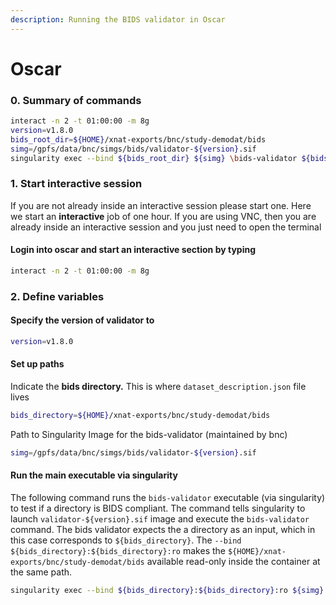 ```yaml
---
description: Running the BIDS validator in Oscar
---
```


# Oscar

### 0. Summary of commands

```bash
interact -n 2 -t 01:00:00 -m 8g
version=v1.8.0
bids_root_dir=${HOME}/xnat-exports/bnc/study-demodat/bids
simg=/gpfs/data/bnc/simgs/bids/validator-${version}.sif
singularity exec --bind ${bids_root_dir} ${simg} \bids-validator ${bids_root_dir}
```

### 1. Start interactive session

If you are not already inside an interactive session please start one. Here we start an **interactive** job of one hour. If you are using VNC, then you are already inside an interactive session and you just need to open the terminal

#### Login into oscar and start an interactive section by typing

```bash
interact -n 2 -t 01:00:00 -m 8g
```

### 2. Define variables

#### Specify the version of validator to

```bash
version=v1.8.0
```

#### &#x20;Set up paths

Indicate the **bids directory.** This is where `dataset_description.json` file lives

```bash
bids_directory=${HOME}/xnat-exports/bnc/study-demodat/bids
```

Path to Singularity Image for the bids-validator (maintained by bnc)

```bash
simg=/gpfs/data/bnc/simgs/bids/validator-${version}.sif
```

####

#### Run the main executable via singularity

The following command runs the `bids-validator` executable (via singularity)  to test if a directory is BIDS compliant. The command tells singularity to launch `validator-${version}.sif` image and execute the `bids-validator` command. The bids validator expects the a directory as an input, which in this case corresponds to `${bids_directory}`. The `--bind ${bids_directory}:${bids_directory}:ro` makes the `${HOME}/xnat-exports/bnc/study-demodat/bids` available read-only inside the container at the same path.&#x20;

```bash
singularity exec --bind ${bids_directory}:${bids_directory}:ro ${simg} \bids-validator ${bids_directory}
```

